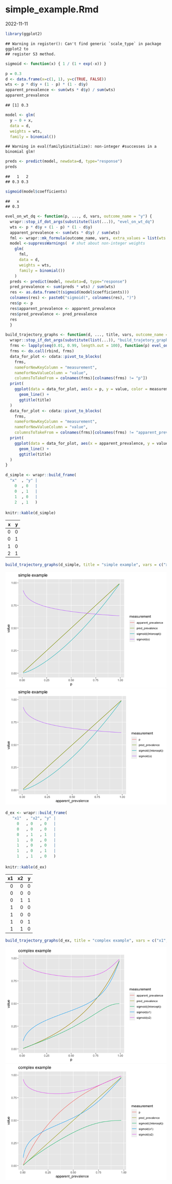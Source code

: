 simple_example.Rmd
================
2022-11-11

``` r
library(ggplot2)
```

    ## Warning in register(): Can't find generic `scale_type` in package ggplot2 to
    ## register S3 method.

``` r
sigmoid <- function(x) { 1 / (1 + exp(-x)) }
```

``` r
p = 0.3
d <- data.frame(x=c(1, 1), y=c(TRUE, FALSE))
wts <- p * d$y + (1 - p) * (1 - d$y)
apparent_prevalence <- sum(wts * d$y) / sum(wts)
apparent_prevalence
```

    ## [1] 0.3

``` r
model <- glm(
  y ~ 0 + x,
  data = d,
  weights = wts,
  family = binomial())
```

    ## Warning in eval(family$initialize): non-integer #successes in a binomial glm!

``` r
preds <- predict(model, newdata=d, type="response")
preds
```

    ##   1   2 
    ## 0.3 0.3

``` r
sigmoid(model$coefficients)
```

    ##   x 
    ## 0.3

``` r
evel_on_wt_dq <- function(p, ..., d, vars, outcome_name = "y") {
  wrapr::stop_if_dot_args(substitute(list(...)), "evel_on_wt_dq")
  wts <- p * d$y + (1 - p) * (1 - d$y)
  apparent_prevalence <- sum(wts * d$y) / sum(wts)
  fml <- wrapr::mk_formula(outcome_name, vars, extra_values = list(wts = wts))
  model <-suppressWarnings(  # shut about non-integer weights
    glm(
      fml,
      data = d,
      weights = wts,
      family = binomial())
    )
  preds <- predict(model, newdata=d, type="response")
  pred_prevalence <- sum(preds * wts) / sum(wts)
  res <- as.data.frame(t(sigmoid(model$coefficients)))
  colnames(res) <- paste0("sigmoid(", colnames(res), ")")
  res$p <- p
  res$apparent_prevalence <- apparent_prevalence
  res$pred_prevalence <- pred_prevalence
  res
  }
```

``` r
build_trajectory_graphs <- function(d, ..., title, vars, outcome_name = "y") {
  wrapr::stop_if_dot_args(substitute(list(...)), "build_trajetory_graphs")
  frms <- lapply(seq(0.01, 0.99, length.out = 100), function(p) evel_on_wt_dq(p, d = d, vars = vars, outcome_name = outcome_name))
  frms <- do.call(rbind, frms)
  data_for_plot <- cdata::pivot_to_blocks(
    frms, 
    nameForNewKeyColumn = "measurement", 
    nameForNewValueColumn = "value", 
    columnsToTakeFrom = colnames(frms)[colnames(frms) != "p"])
  print(
    ggplot(data = data_for_plot, aes(x = p, y = value, color = measurement)) + 
      geom_line() +
      ggtitle(title)
  )
  data_for_plot <- cdata::pivot_to_blocks(
    frms, 
    nameForNewKeyColumn = "measurement", 
    nameForNewValueColumn = "value", 
    columnsToTakeFrom = colnames(frms)[colnames(frms) != "apparent_prevalence"])
  print(
    ggplot(data = data_for_plot, aes(x = apparent_prevalence, y = value, color = measurement)) + 
      geom_line() +
      ggtitle(title)
  )
}
```

``` r
d_simple <- wrapr::build_frame(
  "x"  , "y" |
    0  , 0   |
    0  , 1   |
    1  , 0   |
    2  , 1   )

knitr::kable(d_simple)
```

|   x |   y |
|----:|----:|
|   0 |   0 |
|   0 |   1 |
|   1 |   0 |
|   2 |   1 |

``` r
build_trajectory_graphs(d_simple, title = "simple example", vars = c("x"))
```

![](simple_example_files/figure-gfm/unnamed-chunk-9-1.png)<!-- -->![](simple_example_files/figure-gfm/unnamed-chunk-9-2.png)<!-- -->

``` r
d_ex <- wrapr::build_frame(
   "x1"  , "x2", "y" |
     0   , 0   , 0   |
     0   , 0   , 0   |
     0   , 1   , 1   |
     1   , 0   , 0   |
     1   , 0   , 0   |
     1   , 0   , 1   |
     1   , 1   , 0   )

knitr::kable(d_ex)
```

|  x1 |  x2 |   y |
|----:|----:|----:|
|   0 |   0 |   0 |
|   0 |   0 |   0 |
|   0 |   1 |   1 |
|   1 |   0 |   0 |
|   1 |   0 |   0 |
|   1 |   0 |   1 |
|   1 |   1 |   0 |

``` r
build_trajectory_graphs(d_ex, title = "complex example", vars = c("x1", "x2"))
```

![](simple_example_files/figure-gfm/unnamed-chunk-11-1.png)<!-- -->![](simple_example_files/figure-gfm/unnamed-chunk-11-2.png)<!-- -->

